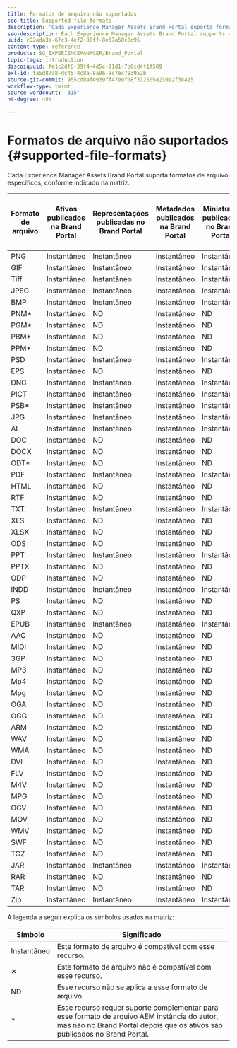 ```yaml
---
title: Formatos de arquivo não suportados
seo-title: Supported file formats
description: 'Cada Experience Manager Assets Brand Portal suporta formatos de arquivo específicos, conforme indicado na matriz. '
seo-description: Each Experience Manager Assets Brand Portal supports specific file formats, as indicated in the matrix.
uuid: c92ada3a-6fc3-4ef2-88ff-8e67a50c8c95
content-type: reference
products: SG_EXPERIENCEMANAGER/Brand_Portal
topic-tags: introduction
discoiquuid: fe1c2df8-39f4-4d5c-91d1-7b6cd4f1f589
exl-id: fa5d87a8-dc45-4c8a-8a96-ac7ec793952b
source-git-commit: 955cd8afe939ff47e9f08f312505e230e2f38495
workflow-type: tm+mt
source-wordcount: '315'
ht-degree: 48%

---
```


# Formatos de arquivo não suportados {#supported-file-formats}

Cada Experience Manager Assets Brand Portal suporta formatos de arquivo específicos, conforme indicado na matriz.

| Formato de arquivo | Ativos publicados na Brand Portal | Representações publicadas no Brand Portal | Metadados publicados na Brand Portal | Miniaturas publicadas no Brand Portal | Páginas de detalhes do ativo publicadas na Brand Portal | Compartilhamentos de link | Miniaturas de compartilhamento de link | Visualizações de compartilhamento de link |
|-------------|----------------------------------|--------------------------------------|------------------------------------|--------------------------------------|-----------------------------------------------|-------------|-----------------------|---------------------|
| PNG | Instantâneo | Instantâneo | Instantâneo | Instantâneo | Instantâneo | Instantâneo | Instantâneo | Instantâneo |
| GIF | Instantâneo | Instantâneo | Instantâneo | Instantâneo | Instantâneo | Instantâneo | Instantâneo | Instantâneo |
| Tiff | Instantâneo | Instantâneo | Instantâneo | Instantâneo | Instantâneo | Instantâneo | Instantâneo | ✕ |
| JPEG | Instantâneo | Instantâneo | Instantâneo | Instantâneo | Instantâneo | Instantâneo | Instantâneo | Instantâneo |
| BMP | Instantâneo | Instantâneo | Instantâneo | Instantâneo | Instantâneo | Instantâneo | Instantâneo | ✕ |
| PNM* | Instantâneo | ND | Instantâneo | ND | ND | Instantâneo | ND | ND |
| PGM* | Instantâneo | ND | Instantâneo | ND | ND | Instantâneo | ND | ND |
| PBM* | Instantâneo | ND | Instantâneo | ND | ND | Instantâneo | ND | ND |
| PPM* | Instantâneo | ND | Instantâneo | ND | ND | Instantâneo | ND | ND |
| PSD | Instantâneo | Instantâneo | Instantâneo | Instantâneo | Instantâneo | Instantâneo | Instantâneo | ✕ |
| EPS | Instantâneo | ND | Instantâneo | ND | ND | Instantâneo | ND | ✕ |
| DNG | Instantâneo | Instantâneo | Instantâneo | Instantâneo | Instantâneo | Instantâneo | Instantâneo | ✕ |
| PICT | Instantâneo | Instantâneo | Instantâneo | Instantâneo | Instantâneo | Instantâneo | Instantâneo | ✕ |
| PSB* | Instantâneo | Instantâneo | Instantâneo | Instantâneo | Instantâneo | Instantâneo | Instantâneo | ✕ |
| JPG | Instantâneo | Instantâneo | Instantâneo | Instantâneo | Instantâneo | Instantâneo | Instantâneo | Instantâneo |
| AI | Instantâneo | Instantâneo | Instantâneo | Instantâneo | Instantâneo | Instantâneo | Instantâneo | ✕ |
| DOC | Instantâneo | ND | Instantâneo | ND | ND | Instantâneo | ✕ | ✕ |
| DOCX | Instantâneo | ND | Instantâneo | ND | ND | Instantâneo | ✕ | ✕ |
| ODT* | Instantâneo | ND | Instantâneo | ND | ND | Instantâneo | ✕ | ✕ |
| PDF | Instantâneo | Instantâneo | Instantâneo | Instantâneo | Instantâneo | Instantâneo | Instantâneo | ✕ |
| HTML | Instantâneo | ND | Instantâneo | ND | ND | Instantâneo | ✕ | ✕ |
| RTF | Instantâneo | ND | Instantâneo | ND | ND | Instantâneo | ✕ | ✕ |
| TXT | Instantâneo | Instantâneo | Instantâneo | Instantâneo | Instantâneo | Instantâneo | Instantâneo | ✕ |
| XLS | Instantâneo | ND | Instantâneo | ND | ND | Instantâneo | ✕ | ✕ |
| XLSX | Instantâneo | ND | Instantâneo | ND | ND | Instantâneo | ✕ | ✕ |
| ODS | Instantâneo | ND | Instantâneo | ND | ND | Instantâneo | ✕ | ✕ |
| PPT | Instantâneo | Instantâneo | Instantâneo | Instantâneo | Instantâneo | Instantâneo | Instantâneo | ✕ |
| PPTX | Instantâneo | ND | Instantâneo | ND | ND | Instantâneo | ✕ | ✕ |
| ODP | Instantâneo | ND | Instantâneo | ND | ND | Instantâneo | ✕ | ✕ |
| INDD | Instantâneo | Instantâneo | Instantâneo | Instantâneo | Instantâneo | Instantâneo | Instantâneo | ✕ |
| PS | Instantâneo | ND | Instantâneo | ND | ND | Instantâneo | ✕ | ✕ |
| QXP | Instantâneo | ND | Instantâneo | ND | ND | Instantâneo | ✕ | ✕ |
| EPUB | Instantâneo | Instantâneo | Instantâneo | Instantâneo | Instantâneo | Instantâneo | Instantâneo | ✕ |
| AAC | Instantâneo | ND | Instantâneo | ND | ND | Instantâneo | ✕ | ✕ |
| MIDI | Instantâneo | ND | Instantâneo | ND | ND | Instantâneo | ✕ | ✕ |
| 3GP | Instantâneo | ND | Instantâneo | ND | ND | Instantâneo | ✕ | ✕ |
| MP3 | Instantâneo | ND | Instantâneo | ND | ✕ | Instantâneo | ✕ | ✕ |
| Mp4 | Instantâneo | ND | Instantâneo | ND | Instantâneo | Instantâneo | ✕ | ✕ |
| Mpg | Instantâneo | ND | Instantâneo | ND | ND | Instantâneo | ✕ | ✕ |
| OGA | Instantâneo | ND | Instantâneo | ND | ✕ | Instantâneo | ✕ | ✕ |
| OGG | Instantâneo | ND | Instantâneo | ND | Instantâneo | Instantâneo | ✕ | ✕ |
| ARM | Instantâneo | ND | Instantâneo | ND | ND | Instantâneo | ✕ | ✕ |
| WAV | Instantâneo | ND | Instantâneo | ND | ND | Instantâneo | ✕ | ✕ |
| WMA | Instantâneo | ND | Instantâneo | ND | ND | Instantâneo | ✕ | ✕ |
| DVI | Instantâneo | ND | Instantâneo | ND | ND | Instantâneo | ✕ | ✕ |
| FLV | Instantâneo | ND | Instantâneo | ND | ND | Instantâneo | ✕ | ✕ |
| M4V | Instantâneo | ND | Instantâneo | ND | ✕ | Instantâneo | ✕ | ✕ |
| MPG | Instantâneo | ND | Instantâneo | ND | ND | Instantâneo | ✕ | ✕ |
| OGV | Instantâneo | ND | Instantâneo | ND | Instantâneo | Instantâneo | ✕ | ✕ |
| MOV | Instantâneo | ND | Instantâneo | ND | ND | Instantâneo | ✕ | ✕ |
| WMV | Instantâneo | ND | Instantâneo | ND | ✕ | Instantâneo | ✕ | ✕ |
| SWF | Instantâneo | ND | Instantâneo | ND | Instantâneo | Instantâneo | ✕ | ✕ |
| TGZ | Instantâneo | ND | Instantâneo | ND | ND | Instantâneo | ND | ✕ |
| JAR | Instantâneo | Instantâneo | Instantâneo | Instantâneo | ND | Instantâneo | Instantâneo | ✕ |
| RAR | Instantâneo | ND | Instantâneo | ND | ND | Instantâneo | ND | ✕ |
| TAR | Instantâneo | ND | Instantâneo | ND | ND | Instantâneo | ND | ✕ |
| Zip | Instantâneo | Instantâneo | Instantâneo | Instantâneo | ND | Instantâneo | Instantâneo | ✕ |

A legenda a seguir explica os símbolos usados na matriz:

| Símbolo | Significado |
|--------|-----------------------------------------------------------------------------------------------------------------------------------------------------|
| Instantâneo | Este formato de arquivo é compatível com esse recurso. |
| ✕ | Este formato de arquivo não é compatível com esse recurso. |
| ND | Esse recurso não se aplica a esse formato de arquivo. |
| * | Esse recurso requer suporte complementar para esse formato de arquivo AEM instância do autor, mas não no Brand Portal depois que os ativos são publicados no Brand Portal. |
